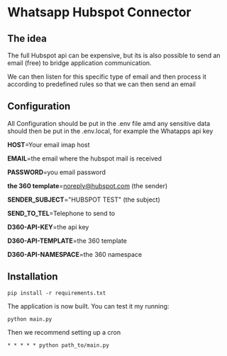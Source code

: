 # Whatsapp Hubspot Connector

## The idea

The full Hubspot api can be expensive, but its is also possible to send an email (free) to bridge application communication.

We can then listen for this specific type of email and then process it according to predefined rules so that we can 
then send an email

## Configuration

All Configuration should be put in the .env file amd any sensitive data should then be put in the .env.local, for example the Whatapps api key

**HOST**=Your email imap host

**EMAIL**=the email where the hubspot mail is received

**PASSWORD**=you email password

**the 360 template**=noreply@hubspot.com (the sender)

**SENDER_SUBJECT**="HUBSPOT TEST" (the subject)

**SEND_TO_TEL**=Telephone to send to

**D360-API-KEY**=the api key

**D360-API-TEMPLATE**=the 360 template

**D360-API-NAMESPACE**=the 360 namespace

## Installation

```
pip install -r requirements.txt
```

The application is now built. You can test it my running:

```
python main.py
```

Then we recommend setting up a cron

```
* * * * * python path_to/main.py
```



